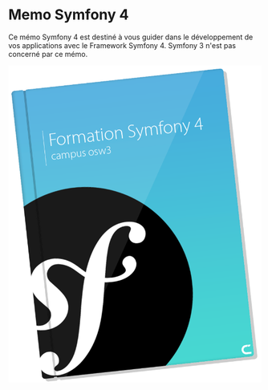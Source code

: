 # Memo Symfony 4

Ce mémo Symfony 4 est destiné à vous guider dans le développement de vos applications avec le Framework Symfony 4. Symfony 3 n'est pas concerné par ce mémo.

![](_media/cover.png)